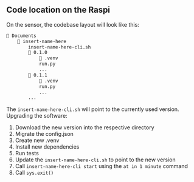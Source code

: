 ## Code location on the Raspi

On the sensor, the codebase layout will look like this:

```bash
📁 Documents
    📁 insert-name-here
        insert-name-here-cli.sh
        📁 0.1.0
            📁 .venv
            run.py
            ...
        📁 0.1.1
            📁 .venv
            run.py
            ...
        ...
```

The `insert-name-here-cli.sh` will point to the currently used version. Upgrading the software:

1. Download the new version into the respective directory
2. Migrate the config.json
3. Create new .venv
4. Install new dependencies
5. Run tests
6. Update the `insert-name-here-cli.sh` to point to the new version
7. Call `insert-name-here-cli start` using the `at in 1 minute` command
8. Call `sys.exit()`
